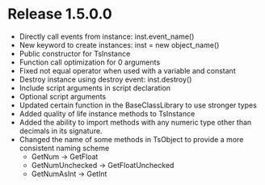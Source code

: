 # Release 1.5.0.0
* Directly call events from instance: inst.event_name()
* New keyword to create instances: inst = new object_name()
* Public constructor for TsInstance
* Function call optimization for 0 arguments
* Fixed not equal operator when used with a variable and constant
* Destroy instance using destroy event: inst.destroy()
* Include script arguments in script declaration
* Optional script arguments
* Updated certain function in the BaseClassLibrary to use stronger types
* Added quality of life instance methods to TsInstance
* Added the ability to import methods with any numeric type other than decimals in its signature.
* Changed the name of some methods in TsObject to provide a more consistent naming scheme
    * GetNum -> GetFloat
    * GetNumUnchecked -> GetFloatUnchecked
    * GetNumAsInt -> GetInt
